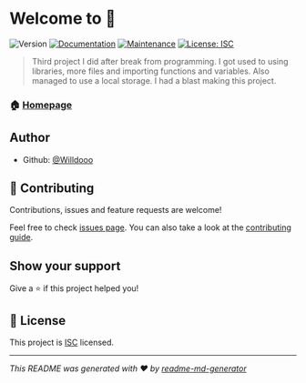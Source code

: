 # Welcome to  👋
![Version](https://img.shields.io/badge/version-1.0.0-blue.svg?cacheSeconds=2592000)
[![Documentation](https://img.shields.io/badge/documentation-yes-brightgreen.svg)](https://github.com/Willdooo/odinProject_toDoList#readme)
[![Maintenance](https://img.shields.io/badge/Maintained%3F-yes-green.svg)](https://github.com/Willdooo/odinProject_toDoList/graphs/commit-activity)
[![License: ISC](https://img.shields.io/github/license/Willdooo/)](https://github.com/Willdooo/odinProject_toDoList/blob/master/LICENSE)

> Third project I did after break from programming. I got used to using libraries, more files and importing functions and variables. Also managed to use a local storage. I had a blast making this project.

### 🏠 [Homepage](https://github.com/Willdooo/odinProject_toDoList#readme)


## Author

* Github: [@Willdooo](https://github.com/Willdooo)

## 🤝 Contributing

Contributions, issues and feature requests are welcome!

Feel free to check [issues page](https://github.com/Willdooo/odinProject_toDoList/issues). You can also take a look at the [contributing guide](https://github.com/Willdooo/odinProject_toDoList/blob/master/CONTRIBUTING.md).

## Show your support

Give a ⭐️ if this project helped you!


## 📝 License

This project is [ISC](https://github.com/Willdooo/odinProject_toDoList/blob/master/LICENSE) licensed.

***
_This README was generated with ❤️ by [readme-md-generator](https://github.com/kefranabg/readme-md-generator)_
